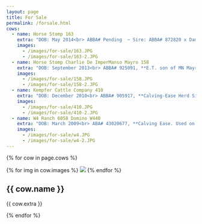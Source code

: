 ```yaml
---
layout: page
title: For Sale
permalink: /forsale.html
cows:
  - name: Horse Stomp 163
    extra: "DOB: May 2014<br> ABBA# Pending  ~ Sire: ABBA# 872820 x Dam: ABBA# 892868"
    images:
      - /images/for-sale/163.JPG
      - /images/for-sale/163-2.JPG
  - name: Horse Stomp Charlie De ImperManso Mayro 158
    extra: "DOB: September 2013<br> ABBA# 925091, **E.T. son of MN Mayro Manso 433/2**"
    images:
      - /images/for-sale/158.JPG
      - /images/for-sale/158-2.JPG
  - name: Kempfer Cattle Company 410
    extra: "DOB: December 2010<br> ABBA# 905917, **Calving-Ease Herd Sire with excellent maternal Performance Traits. Current BSE, Ready to work.**"
    images:
      - /images/for-sale/410.JPG
      - /images/for-sale/410-2.JPG
  - name: W4 Ranch 6058 Domino W440
    extra: "DOB: March 2009<br> ABA# 43020677, **Calving Ease. Used on Brahman Heifers. Current BSE. Ready to work.**"
    images:
      - /images/for-sale/w4.JPG
      - /images/for-sale/w4-2.JPG
---
```


{% for cow in page.cows %}
  <div class='cow'>
    {% for img in cow.images %}
      <img src='{{ img }}'>
    {% endfor %}
    <h2>{{ cow.name }}</h2>
    <p>{{ cow.extra }}</p>
  </div>
{% endfor %}
